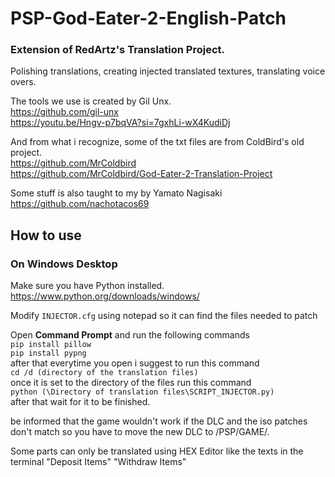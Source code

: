 # PSP-God-Eater-2-English-Patch
### Extension of RedArtz's Translation Project. <br>
Polishing translations, creating injected translated textures, translating voice overs.

The tools we use is created by Gil Unx.<br>
https://github.com/gil-unx <br>
https://youtu.be/Hngv-p7bqVA?si=7gxhLi-wX4KudiDj

And from what i recognize, some of the txt files are from ColdBird's old project. <br>
https://github.com/MrColdbird <br>
https://github.com/MrColdbird/God-Eater-2-Translation-Project

Some stuff is also taught to my by Yamato Nagisaki <br>
https://github.com/nachotacos69

## How to use
### On Windows Desktop
Make sure you have Python installed.
https://www.python.org/downloads/windows/

Modify `INJECTOR.cfg` using notepad so it can find the files needed to patch

Open **Command Prompt** and run the following commands <br>
`pip install pillow` <br>
`pip install pypng` <br>
after that everytime you open i suggest to run this command <br>
`cd /d (directory of the translation files)` <br>
once it is set to the directory of the files run this command <br>
`python (\Directory of translation files\SCRIPT_INJECTOR.py)` <br>
after that wait for it to be finished.

be informed that the game wouldn't work if the DLC and the iso patches don't match so you have to move the new DLC to /PSP/GAME/.

Some parts can only be translated using HEX Editor like the texts in the terminal "Deposit Items" "Withdraw Items"